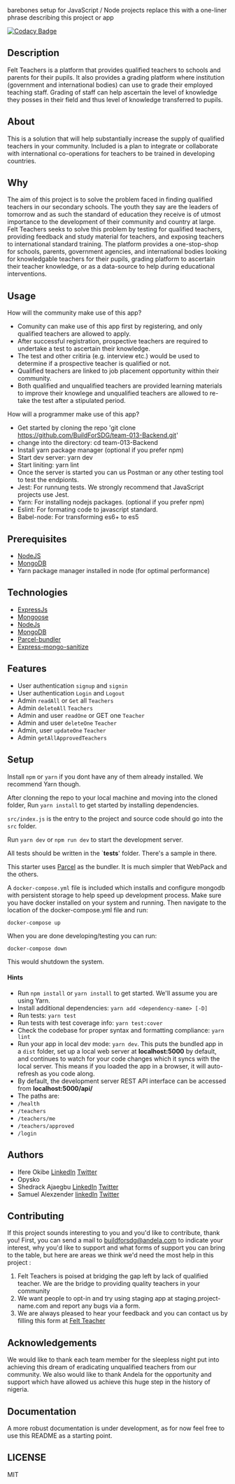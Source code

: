 barebones setup for JavaScript / Node projects replace this with a one-liner phrase describing this project or app

[![Codacy Badge](https://img.shields.io/badge/Code%20Quality-D-red)](https://img.shields.io/badge/Code%20Quality-D-red)


## Description
Felt Teachers is a platform that provides qualified teachers to schools and parents for their pupils. It also provides a grading platform where institution (government and international bodies) can use to grade their employed teaching staff. Grading of staff can help ascertain the level of knowledge they posses in their field and thus level of knowledge transferred to pupils.

## About
This is a solution that will help substantially increase the supply of qualified teachers in your community. Included is a plan to integrate or collaborate with international co-operations for teachers to be trained in developing countries.


## Why

The aim of this project is to solve the problem faced in finding qualified teachers in our secondary schools. The youth they say are the leaders of tomorrow and as such the standard of education they receive is of utmost importance to the development of their community and country at large. Felt Teachers seeks to solve this problem by testing for qualified teachers, providing feedback and study material for teachers, and exposing teachers to international standard training. The platform provides a one-stop-shop for schools, parents, government agencies, and international bodies looking for knowledgable teachers for their pupils, grading platform to ascertain their teacher knowledge, or as a data-source to help during educational interventions.

## Usage
How will the community make use of this app?
- Comunity can make use of this app first  by registering, and only qualified teachers are allowed to apply.
- After successful registration, prospective teachers are required to undertake a test to ascertain their knowledge.
- The test and other critiria (e.g. interview etc.) would be used to determine if a prospective teacher is qualified or not.
- Qualified teachers are linked to job placement opportunity within their community.
- Both qualified and unqualified teachers are provided learning materials to improve their knowlege and unqualified teachers are allowed to re-take the test after a stipulated period.

How will a programmer make use of this app?
- Get started by cloning the repo 'git clone https://github.com/BuildForSDG/team-013-Backend.git'
- change into the directory: cd team-013-Backend
- Install yarn package manager (optional if you prefer npm)
- Start dev server: yarn dev
- Start liniting: yarn lint
- Once the server is started you can us Postman or any other testing tool to test the endpionts.
- Jest: For runnung tests. We strongly recommend that JavaScript projects use Jest.
- Yarn: For installing nodejs packages. (optional if you prefer npm)
- Eslint: For formating code to javascript standard.
- Babel-node: For transforming es6+ to es5

## Prerequisites
- [NodeJS](https://devdocs.io/node/)
- [MongoDB](https://docs.mongodb.com/)
- Yarn package manager installed in node (for optimal performance)

## Technologies
- [ExpressJs](https://expressjs.com/)
- [Mongoose](https://mongoosejs.com/docs/api.html)
- [NodeJs](https://devdocs.io/node/)
- [MongoDB](https://docs.mongodb.com/)
- [Parcel-bundler](https://parceljs.org/getting_started.html)
- [Express-mongo-sanitize](https://www.npmjs.com/package/express-mongo-sanitize)

## Features
- User authentication `signup` and `signin`
- User authentication `Login` and `Logout`
- Admin `readAll` or `Get` all `Teachers`
- Admin `deleteAll` `Teachers`
- Admin and user `readOne` or GET one `Teacher`
- Admin and user `deleteOne` `Teacher`
- Admin, user `updateOne` `Teacher`
- Admin `getAllApprovedTeachers`


## Setup

Install `npm` or `yarn` if you dont have any of them already installed. We recommend Yarn though.

After clonning the repo to your local machine and moving into the cloned folder, Run `yarn install` to get started by installing dependencies. 

`src/index.js` is the entry to the project and source code should go into the `src` folder.

Run `yarn dev` or `npm run dev` to start the development server.

All tests should be written in the `__tests__' folder. There's a sample in there.

This starter uses [Parcel](https://parceljs.org/getting_started.html) as the bundler. It is much simpler that WebPack and the others.

A `docker-compose.yml` file is included which installs and configure mongodb with persistent storage to help speed up development process. Make sure you have docker installed on your system and running. Then navigate to the location of the docker-compose.yml file and run:

`docker-compose up`

When you are done developing/testing you can run:

`docker-compose down`

This would shutdown the system.

#### Hints

- Run `npm install` or `yarn install` to get started. We'll assume you are using Yarn.
- Install additional dependencies: `yarn add <dependency-name> [-D]`
- Run tests: `yarn test`
- Run tests with test coverage info: `yarn test:cover`
- Check the codebase for proper syntax and formatting compliance: `yarn lint`
- Run your app in local dev mode: `yarn dev`. This puts the bundled app in a `dist` folder, set up a local web server at __localhost:5000__ by default, and continues to watch for your code changes which it syncs with the local server. This means if you loaded the app in a browser, it will auto-refresh as you code along. 
- By default, the development server REST API interface can be accessed from __localhost:5000/api/__
- The paths are:
- `/health`
- `/teachers`
- `/teachers/me`
- `/teachers/approved`
- `/login`

## Authors

- Ifere Okibe [LinkedIn](https://www.linkedin.com/in/ifere-jo/) [Twitter](https://twitter.com/Iam_Ifere)
- Opysko
- Shedrack Ajaegbu [LinkedIn](https://www.linkedin.com/in/ajaegbu-shedrack/) [Twitter](https://twitter.com/theshedman_)
- Samuel Alexzender [linkedIn](https://www.linkedin.com/in/abiokorigho-samuel/) [Twitter](https://twitter.com/Alexzendersamu4)

## Contributing
If this project sounds interesting to you and you'd like to contribute, thank you!
First, you can send a mail to buildforsdg@andela.com to indicate your interest, why you'd like to support and what forms of support you can bring to the table, but here are areas we think we'd need the most help in this project :
1. Felt Teachers is poised at bridging the gap left by lack of qualified teacher. We are the bridge to providing quality teachers in your community
2.  We want people to opt-in and try using staging app at staging.project-name.com and report any bugs via a form.
3.  We are always pleased to hear your feedback and you can contact us by filling this form at [Felt Teacher](http://feltteacher.com/contactus)

## Acknowledgements

We would like to thank each team member for the sleepless night put into achieving this dream of eradicating unqualified teachers from our community. We also would like to thank Andela for the opportunity and support which have allowed us achieve this huge step in the history of nigeria.


## Documentation
A more robust documentation is under development, as for now feel free to use this README as a starting point.

## LICENSE
MIT
